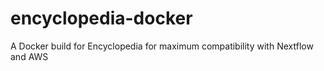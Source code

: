 # encyclopedia-docker
A Docker build for Encyclopedia for maximum compatibility with Nextflow and AWS
